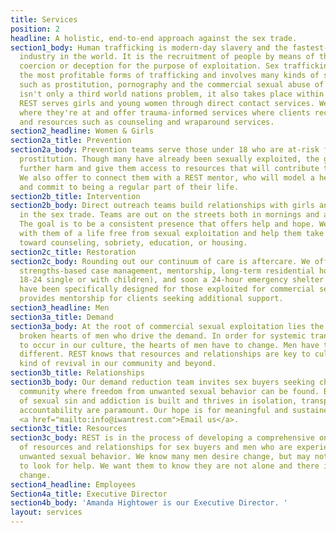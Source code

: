 ```yaml
---
title: Services
position: 2
headline: A holistic, end-to-end approach against the sex trade.
section1_body: Human trafficking is modern-day slavery and the fastest-growing criminal
  industry in the world. It is the recruitment of people by means of threat, force,
  coercion or deception for the purpose of exploitation. Sex trafficking is one of
  the most profitable forms of trafficking and involves many kinds of sexual exploitation,
  such as prostitution, pornography and the commercial sexual abuse of children. This
  isn't only a third world nations problem, it also takes place within U.S. borders.
  REST serves girls and young women through direct contact services. We reach them
  where they're at and offer trauma-informed services where clients receive support
  and resources such as counseling and wraparound services.
section2_headline: Women & Girls
section2a_title: Prevention
section2a_body: Prevention teams serve those under 18 who are at-risk for entering
  prostitution. Though many have already been sexually exploited, the goal is to prevent
  further harm and give them access to resources that will contribute to their success.
  We also offer to connect them with a REST mentor, who will model a healthy relationship
  and commit to being a regular part of their life.
section2b_title: Intervention
section2b_body: Direct outreach teams build relationships with girls and women actively
  in the sex trade. Teams are out on the streets both in mornings and afternoons.
  The goal is to be a consistent presence that offers help and hope. We want to dream
  with them of a life free from sexual exploitation and help them take next steps
  toward counseling, sobriety, education, or housing.
section2c_title: Restoration
section2c_body: Rounding out our continuum of care is aftercare. We offer trauma-informed,
  strengths-based case management, mentorship, long-term residential housing (ages
  18-24 single or with children), and soon a 24-hour emergency shelter both of which
  have been specifically designed for those exploited for commercial sex. REST also
  provides mentorship for clients seeking additional support.
section3_headline: Men
section3a_title: Demand
section3a_body: At the root of commercial sexual exploitation lies the lustful and
  broken hearts of men who drive the demand. In order for systemic transformation
  to occur in our culture, the hearts of men have to change. Men have to want something
  different. REST knows that resources and relationships are key to cultivating this
  kind of revival in our community and beyond.
section3b_title: Relationships
section3b_body: Our demand reduction team invites sex buyers seeking change to a supportive
  community where freedom from unwanted sexual behavior can be found. Because much
  of sexual sin and addiction is built and thrives in isolation, transparency and
  accountability are paramount. Our hope is for meaningful and sustained transformation.
  <a href="mailto:info@iwantrest.com">Email us</a>.
section3c_title: Resources
section3c_body: REST is in the process of developing a comprehensive online network
  of resources and relationships for sex buyers and men who are experiencing other
  unwanted sexual behavior. We know many men desire change, but may not know where
  to look for help. We want them to know they are not alone and there is hope for
  change.
section4_headline: Employees
Section4a_title: Executive Director
section4b_body: 'Amanda Hightower is our Executive Director. '
layout: services
---
```


